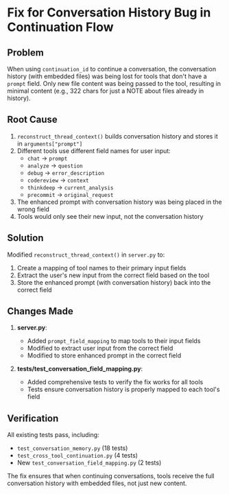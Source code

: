 # Fix for Conversation History Bug in Continuation Flow

## Problem
When using `continuation_id` to continue a conversation, the conversation history (with embedded files) was being lost for tools that don't have a `prompt` field. Only new file content was being passed to the tool, resulting in minimal content (e.g., 322 chars for just a NOTE about files already in history).

## Root Cause
1. `reconstruct_thread_context()` builds conversation history and stores it in `arguments["prompt"]`
2. Different tools use different field names for user input:
   - `chat` → `prompt`
   - `analyze` → `question`
   - `debug` → `error_description`
   - `codereview` → `context`
   - `thinkdeep` → `current_analysis`
   - `precommit` → `original_request`
3. The enhanced prompt with conversation history was being placed in the wrong field
4. Tools would only see their new input, not the conversation history

## Solution
Modified `reconstruct_thread_context()` in `server.py` to:
1. Create a mapping of tool names to their primary input fields
2. Extract the user's new input from the correct field based on the tool
3. Store the enhanced prompt (with conversation history) back into the correct field

## Changes Made
1. **server.py**: 
   - Added `prompt_field_mapping` to map tools to their input fields
   - Modified to extract user input from the correct field
   - Modified to store enhanced prompt in the correct field

2. **tests/test_conversation_field_mapping.py**:
   - Added comprehensive tests to verify the fix works for all tools
   - Tests ensure conversation history is properly mapped to each tool's field

## Verification
All existing tests pass, including:
- `test_conversation_memory.py` (18 tests)
- `test_cross_tool_continuation.py` (4 tests)
- New `test_conversation_field_mapping.py` (2 tests)

The fix ensures that when continuing conversations, tools receive the full conversation history with embedded files, not just new content.